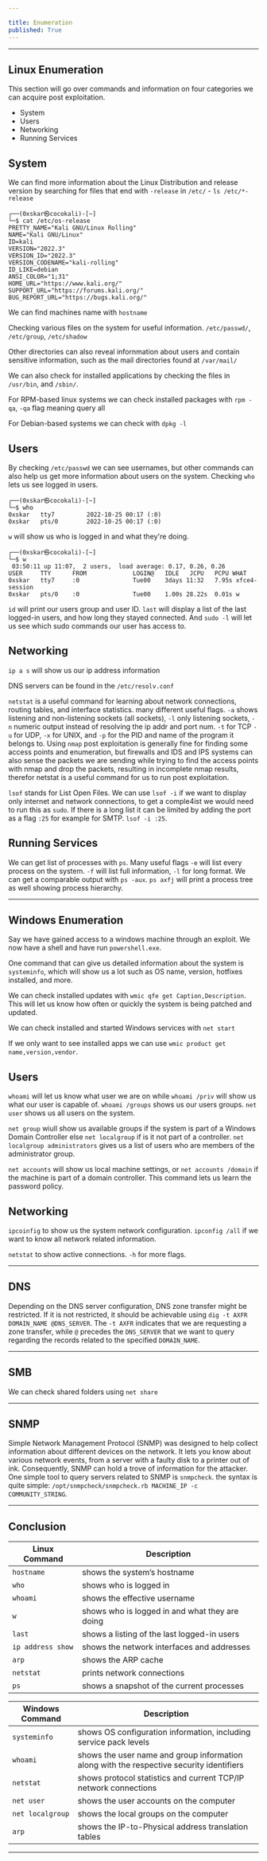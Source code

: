 ```yaml
---

title: Enumeration 
published: True
---
```


* * *

## Linux Enumeration

This section will go over commands and information on four categories we can acquire post exploitation. 

- System
- Users
- Networking
- Running Services

##   System

We can find more information about the Linux Distribution and release version by searching for files that end with `-release` in `/etc/` - `ls /etc/*-release`

```
┌──(0xskar㉿cocokali)-[~]
└─$ cat /etc/os-release                                                                                     
PRETTY_NAME="Kali GNU/Linux Rolling"
NAME="Kali GNU/Linux"
ID=kali
VERSION="2022.3"
VERSION_ID="2022.3"
VERSION_CODENAME="kali-rolling"
ID_LIKE=debian
ANSI_COLOR="1;31"
HOME_URL="https://www.kali.org/"
SUPPORT_URL="https://forums.kali.org/"
BUG_REPORT_URL="https://bugs.kali.org/"
```

We can find machines name with `hostname`

Checking various files on the system for useful information. `/etc/passwd/`, `/etc/group`, `/etc/shadow`

Other directories can also reveal infornmation about users and contain sensitive information, such as the mail directories found at `/var/mail/`

We can also check for installed applications by checking the files in `/usr/bin`, and `/sbin/`. 

For RPM-based linux systems we can check installed packages with `rpm -qa`, `-qa` flag meaning query all

For Debian-based systems we can check with `dpkg -l`

##   Users

By checking `/etc/passwd` we can see usernames, but other commands can also help us get more information about users on the system. Checking `who` lets us see logged in users.

```
┌──(0xskar㉿cocokali)-[~]
└─$ who                  
0xskar   tty7         2022-10-25 00:17 (:0)
0xskar   pts/0        2022-10-25 00:17 (:0)
```

`w` will show us who is logged in and what they're doing.

```
┌──(0xskar㉿cocokali)-[~]
└─$ w  
 03:50:11 up 11:07,  2 users,  load average: 0.17, 0.26, 0.26
USER     TTY      FROM             LOGIN@   IDLE   JCPU   PCPU WHAT
0xskar   tty7     :0               Tue00    3days 11:32   7.95s xfce4-session
0xskar   pts/0    :0               Tue00    1.00s 28.22s  0.01s w
```

`id` will print our users group and user ID. `last` will display a list of the last logged-in users, and how long they stayed connected. And `sudo -l` will let us see which sudo commands our user has access to.

##   Networking

`ip a s` will show us our ip address information

DNS servers can be found in the `/etc/resolv.conf`

`netstat` is a useful command for learning about network connections, routing tables, and interface statistics. many different useful flags. `-a` shows listening and non-listening sockets (all sockets), `-l` only listening sockets, `-n` numeric output instead of resolving the ip addr and port num. `-t` for TCP `-u` for UDP, `-x` for UNIX, and `-p` for the PID and name of the program it belongs to. Using `nmap` post exploitation is generally fine for finding some access points and enumeration, but firewalls and IDS and IPS systems can also sense the packets we are sending while trying to find the access points with nmap and drop the packets, resulting in incomplete nmap results, therefor netstat is a useful command for us to run post exploitation.

`lsof` stands for List Open Files. We can use `lsof -i` if we want to display only internet and network connections, to get a comple4ist we would need to run this as `sudo`. If there is a long list it can be limited by adding the port as a flag `:25` for example for SMTP. `lsof -i :25`.

##   Running Services

We can get list of processes with `ps`. Many useful flags `-e` will list every process on the system. `-f` will list full information, `-l` for long format. We can get a comparable output with `ps -aux`. `ps axfj` will print a process tree as well showing process hierarchy.

* * * 

## Windows Enumeration

Say we have gained access to a windows machine through an exploit. We now have a shell and have run `powershell.exe`. 

One command that can give us detailed information about the system is `systeminfo`, which will show us a lot such as OS name, version, hotfixes installed, and more.

We can check installed updates with `wmic qfe get Caption,Description`. This will let us know how often or quickly the system is being patched and updated.

We can check installed and started Windows services with `net start`

If we only want to see installed apps we can use `wmic product get name,version,vendor`. 

##   Users

`whoami` will let us know what user we are on while `whoami /priv` will show us what our user is capable of. `whoami /groups` shows us our users groups. `net user` shows us all users on the system. 

`net group` wiull show us available groups if the system is part of a Windows Domain Controller else `net localgroup` if is it not part of a controller. `net localgroup administrators` gives us a list of users who are members of the administrator group.

`net accounts` will show us local machine settings, or `net accounts /domain` if the machine is part of a domain controller. This command lets us learn the password policy.

##   Networking

`ipcoinfig` to show us the system network configuration. `ipconfig /all` if we want to know all network related information.

`netstat` to show active connections. `-h` for more flags.

* * * 

## DNS

Depending on the DNS server configuration, DNS zone transfer might be restricted. If it is not restricted, it should be achievable using `dig -t AXFR DOMAIN_NAME @DNS_SERVER`. The `-t AXFR` indicates that we are requesting a zone transfer, while `@` precedes the `DNS_SERVER` that we want to query regarding the records related to the specified `DOMAIN_NAME`.

* * * 

## SMB

We can check shared folders using `net share`

* * * 

## SNMP

Simple Network Management Protocol (SNMP) was designed to help collect information about different devices on the network. It lets you know about various network events, from a server with a faulty disk to a printer out of ink. Consequently, SNMP can hold a trove of information for the attacker. One simple tool to query servers related to SNMP is `snmpcheck`. the syntax is quite simple: `/opt/snmpcheck/snmpcheck.rb MACHINE_IP -c COMMUNITY_STRING`.

* * * 

## Conclusion

| Linux Command | Description |
|---------------|-------------|
| `hostname` | shows the system’s hostname |
| `who` | shows who is logged in |
| `whoami` | shows the effective username |
| `w` | shows who is logged in and what they are doing |
| `last` | shows a listing of the last logged-in users |
| `ip address show` | shows the network interfaces and addresses |
| `arp` | shows the ARP cache |
| `netstat` | prints network connections |
| `ps` | shows a snapshot of the current processes |

| Windows Command | Description |
|-----------------|-------------|
| `systeminfo` | shows OS configuration information, including service pack levels |
| `whoami` | shows the user name and group information along with the respective security identifiers |
| `netstat` | shows protocol statistics and current TCP/IP network connections |
| `net user` | shows the user accounts on the computer |
| `net localgroup` | shows the local groups on the computer |
| `arp` | shows the IP-to-Physical address translation tables |


* * * 